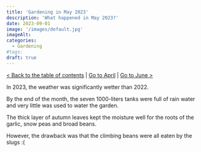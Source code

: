 ```yaml
---
title: 'Gardening in May 2023'
description: 'What happened in May 2023?'
date: 2023-09-01
image: '/images/default.jpg'
imageAlt:
categories:
  - Gardening
#tags:
draft: true
---
```


[< Back to the table of contents](index.md) | [Go to April](2023-04.md) | [Go to June >](2023-06.md)

In 2023, the weather was significantly wetter than 2022.

By the end of the month, the seven 1000-liters tanks were full of rain water and very little was used to water the garden.

The thick layer of autumn leaves kept the moisture well for the roots of the garlic, snow peas and broad beans.

However, the drawback was that the climbing beans were all eaten by the slugs :(
